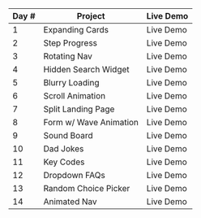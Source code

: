 | Day # 	| Project                	| Live Demo 	|
|-------	|------------------------	|-----------	|
| 1     	| Expanding Cards        	| Live Demo 	|
| 2     	| Step Progress          	| Live Demo 	|
| 3     	| Rotating Nav           	| Live Demo 	|
| 4     	| Hidden Search Widget   	| Live Demo 	|
| 5     	| Blurry Loading         	| Live Demo 	|
| 6     	| Scroll Animation       	| Live Demo 	|
| 7     	| Split Landing Page     	| Live Demo 	|
| 8     	| Form w/ Wave Animation 	| Live Demo 	|
| 9     	| Sound Board            	| Live Demo 	|
| 10    	| Dad Jokes              	| Live Demo 	|
| 11    	| Key Codes              	| Live Demo 	|
| 12    	| Dropdown FAQs          	| Live Demo 	|
| 13    	| Random Choice Picker   	| Live Demo 	|
| 14    	| Animated Nav           	| Live Demo 	|
